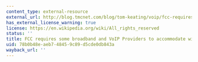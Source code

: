 ```yaml
---
content_type: external-resource
external_url: http://blog.tmcnet.com/blog/tom-keating/voip/fcc-requires-some-broadband-and-voip-providers-to-accommodate-wiretaps.asp
has_external_license_warning: true
license: https://en.wikipedia.org/wiki/All_rights_reserved
status: ''
title: FCC requires some broadband and VoIP Providers to accommodate wiretaps
uid: 78b0b48e-aeb7-4845-9c89-d5cde0db843a
wayback_url: ''
---
```

